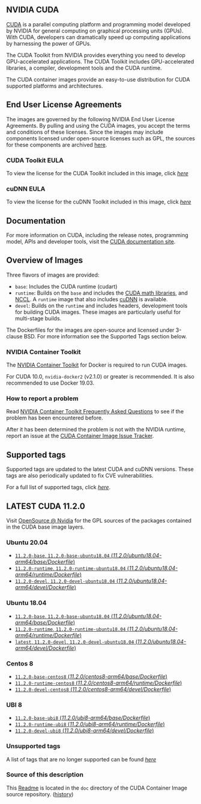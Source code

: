 ## NVIDIA CUDA

[CUDA](https://developer.nvidia.com/cuda-zone) is a parallel computing platform and programming model developed by NVIDIA for general computing on graphical processing units (GPUs). With CUDA, developers can dramatically speed up computing applications by harnessing the power of GPUs.

The CUDA Toolkit from NVIDIA provides everything you need to develop GPU-accelerated applications. The CUDA Toolkit includes GPU-accelerated libraries, a compiler, development tools and the CUDA runtime.

The CUDA container images provide an easy-to-use distribution for CUDA supported platforms and architectures.

## End User License Agreements

The images are governed by the following NVIDIA End User License Agreements. By pulling and using the CUDA images, you accept the terms and conditions of these licenses.
Since the images may include components licensed under open-source licenses such as GPL, the sources for these components are archived [here](https://developer.download.nvidia.com/compute/cuda/opensource/image).

### CUDA Toolkit EULA

To view the license for the CUDA Toolkit included in this image, click [*here*](http://docs.nvidia.com/cuda/eula/index.html)

### cuDNN EULA

To view the license for the cuDNN Toolkit included in this image, click [*here*](https://docs.nvidia.com/deeplearning/sdk/cudnn-sla/index.html)

## Documentation

For more information on CUDA, including the release notes, programming model, APIs and developer tools, visit the [CUDA documentation site](https://docs.nvidia.com/cuda).

## Overview of Images

Three flavors of images are provided:
- `base`: Includes the CUDA runtime (cudart)
- `runtime`: Builds on the `base` and includes the [CUDA math libraries](https://developer.nvidia.com/gpu-accelerated-libraries), and [NCCL](https://developer.nvidia.com/nccl). A `runtime` image that also includes [cuDNN](https://developer.nvidia.com/cudnn) is available.
- `devel`: Builds on the `runtime` and includes headers, development tools for building CUDA images. These images are particularly useful for multi-stage builds.

The Dockerfiles for the images are open-source and licensed under 3-clause BSD. For more information see the Supported Tags section below.

### NVIDIA Container Toolkit

The [NVIDIA Container Toolkit](https://github.com/NVIDIA/nvidia-docker) for Docker is required to run CUDA images.

For CUDA 10.0, `nvidia-docker2` (v2.1.0) or greater is recommended. It is also recommended to use Docker 19.03.

### How to report a problem

Read [NVIDIA Container Toolkit Frequently Asked Questions](https://github.com/NVIDIA/nvidia-docker/wiki/Frequently-Asked-Questions) to see if the problem has been encountered before.

After it has been determined the problem is not with the NVIDIA runtime, report an issue at the [CUDA Container Image Issue Tracker](https://gitlab.com/nvidia/container-images/cuda/-/issues).

## Supported tags

Supported tags are updated to the latest CUDA and cuDNN versions. These tags are also periodically updated to fix CVE vulnerabilities.

For a full list of supported tags, click [*here*](https://gitlab.com/nvidia/container-images/cuda/blob/master/doc/supported-tags.md).

## LATEST CUDA 11.2.0

Visit [OpenSource @ Nvidia](https://developer.download.nvidia.com/compute/cuda/opensource/image/) for the GPL sources of the packages contained in the CUDA base image layers.

### Ubuntu 20.04

- [`11.2.0-base`, `11.2.0-base-ubuntu18.04` (*11.2.0/ubuntu18.04-arm64/base/Dockerfile*)](https://gitlab.com/nvidia/container-images/cuda/blob/master/dist/11.2.0/ubuntu18.04-arm64/base/Dockerfile)
- [`11.2.0-runtime`, `11.2.0-runtime-ubuntu18.04` (*11.2.0/ubuntu18.04-arm64/runtime/Dockerfile*)](https://gitlab.com/nvidia/container-images/cuda/blob/master/dist/11.2.0/ubuntu18.04-arm64/runtime/Dockerfile)
- [`11.2.0-devel`, `11.2.0-devel-ubuntu18.04` (*11.2.0/ubuntu18.04-arm64/devel/Dockerfile*)](https://gitlab.com/nvidia/container-images/cuda/blob/master/dist/11.2.0/ubuntu18.04-arm64/devel/Dockerfile)

### Ubuntu 18.04

- [`11.2.0-base`, `11.2.0-base-ubuntu18.04` (*11.2.0/ubuntu18.04-arm64/base/Dockerfile*)](https://gitlab.com/nvidia/container-images/cuda/blob/master/dist/11.2.0/ubuntu18.04-arm64/base/Dockerfile)
- [`11.2.0-runtime`, `11.2.0-runtime-ubuntu18.04` (*11.2.0/ubuntu18.04-arm64/runtime/Dockerfile*)](https://gitlab.com/nvidia/container-images/cuda/blob/master/dist/11.2.0/ubuntu18.04-arm64/runtime/Dockerfile)
- [`latest`, `11.2.0-devel`, `11.2.0-devel-ubuntu18.04` (*11.2.0/ubuntu18.04-arm64/devel/Dockerfile*)](https://gitlab.com/nvidia/container-images/cuda/blob/master/dist/11.2.0/ubuntu18.04-arm64/devel/Dockerfile)

### Centos 8

- [`11.2.0-base-centos8` (*11.2.0/centos8-arm64/base/Dockerfile*)](https://gitlab.com/nvidia/container-images/cuda/blob/master/dist/11.2.0/centos8-arm64/base/Dockerfile)
- [`11.2.0-runtime-centos8` (*11.2.0/centos8-arm64/runtime/Dockerfile*)](https://gitlab.com/nvidia/container-images/cuda/blob/master/dist/11.2.0/centos8-arm64/runtime/Dockerfile)
- [`11.2.0-devel-centos8` (*11.2.0/centos8-arm64/devel/Dockerfile*)](https://gitlab.com/nvidia/container-images/cuda/blob/master/dist/11.2.0/centos8-arm64/devel/Dockerfile)

### UBI 8

- [`11.2.0-base-ubi8` (*11.2.0/ubi8-arm64/base/Dockerfile*)](https://gitlab.com/nvidia/container-images/cuda/blob/master/dist/11.2.0/ubi8-arm64/base/Dockerfile)
- [`11.2.0-runtime-ubi8` (*11.2.0/ubi8-arm64/runtime/Dockerfile*)](https://gitlab.com/nvidia/container-images/cuda/blob/master/dist/11.2.0/ubi8-arm64/runtime/Dockerfile)
- [`11.2.0-devel-ubi8` (*11.2.0/ubi8-arm64/devel/Dockerfile*)](https://gitlab.com/nvidia/container-images/cuda/blob/master/dist/11.2.0/ubi8-arm64/devel/Dockerfile)

### Unsupported tags

A list of tags that are no longer supported can be found [*here*](https://gitlab.com/nvidia/container-images/cuda/blob/master/doc/unsupported-tags.md)

### Source of this description

This [Readme](https://gitlab.com/nvidia/container-images/cuda/blob/master/doc/README.md) is located in the `doc` directory of the CUDA Container Image source repository. ([history](https://gitlab.com/nvidia/container-images/cuda/commits/master/doc/README.md))
